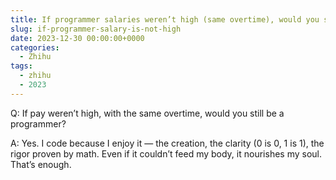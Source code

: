 ```yaml
---
title: If programmer salaries weren’t high (same overtime), would you still code?
slug: if-programmer-salary-is-not-high
date: 2023-12-30 00:00:00+0000
categories:
  - Zhihu
tags:
  - zhihu
  - 2023
---
```


Q: If pay weren’t high, with the same overtime, would you still be a programmer?

A: Yes. I code because I enjoy it — the creation, the clarity (0 is 0, 1 is 1), the rigor proven by math. Even if it couldn’t feed my body, it nourishes my soul. That’s enough.

